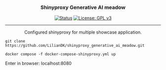 <h3 align="center">Shinyproxy Generative AI meadow</h3>

<div align="center">

  [![Status](https://img.shields.io/badge/status-active-success.svg)]() 
  [![License: GPL v3](https://img.shields.io/badge/License-GPLv3-blue.svg)]() 

</div>

---

<p align="center"> Configured shinyproxy for multiple showcase application.
    <br> 
</p>

```
git clone https://github.com/LilianDK/shinyproxy_generative_ai_meadow.git
```

```
docker compose -f docker-compose-shinyproxy.yml up
```
Enter in browser: localhost:8080

